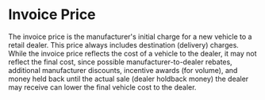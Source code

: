 ---
---

# Invoice Price

The invoice price is the manufacturer's initial charge for a new vehicle to a retail dealer. This price always includes destination (delivery) charges. While the invoice price reflects the cost of a vehicle to the dealer, it may not reflect the final cost, since possible manufacturer-to-dealer rebates, additional manufacturer discounts, incentive awards (for volume), and money held back until the actual sale (dealer holdback money) the dealer may receive can lower the final vehicle cost to the dealer. 
